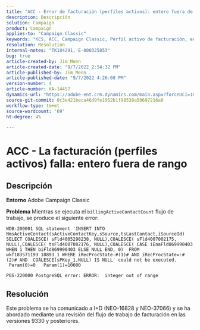 ```yaml
---
title: "ACC - Error de facturación (perfiles activos): entero fuera de rango"
description: Descripción
solution: Campaign
product: Campaign
applies-to: "Campaign Classic"
keywords: "KCS, ACC, Campaign Classic, Perfil activo de facturación, entero, fuera de rango"
resolution: Resolution
internal-notes: "TK184291, E-000325853"
bug: true
article-created-by: Jim Menn
article-created-date: "9/7/2022 2:54:32 PM"
article-published-by: Jim Menn
article-published-date: "9/7/2022 4:26:08 PM"
version-number: 4
article-number: KA-14457
dynamics-url: "https://adobe-ent.crm.dynamics.com/main.aspx?forceUCI=1&pagetype=entityrecord&etn=knowledgearticle&id=4147fbf5-bc2e-ed11-9db1-0022480866ad"
source-git-commit: 0c3e421beca46d9fe1952b1f98538a50697216a0
workflow-type: tm+mt
source-wordcount: '69'
ht-degree: 4%

---
```


# ACC - La facturación (perfiles activos) falla: entero fuera de rango

## Descripción


<b>Entorno</b>
Adobe Campaign Classic

<b>Problema</b>
Mientras se ejecuta el `billingActiveContactCount` flujo de trabajo, se produce el siguiente error:


```
WDB-200001 SQL statement 'INSERT INTO NmsActiveContact(sActiveContactKey,sSource,tsLastContact,iSourceId) SELECT COALESCE( sFld4005298238, NULL),COALESCE( sFld4007002175, NULL),COALESCE( tsFld4007002176, NULL),COALESCE( CASE iEnaFld869990403 WHEN 1 THEN biFld869990403 ELSE NULL END, 0)  FROM wkf183571193_18893_1 WHERE iRecProcState:#(1)# AND iRecProcState=:#(2)# AND  COALESCE(sPKey_1,NULL) IS NULL' could not be executed.   Param(0)=0   Param(1)=10000

PGS-220000 PostgreSQL error: ERROR:  integer out of range
```



## Resolución


Este problema se ha comunicado a I+D (NEO-16828 y NEO-37066) y se ha abordado mediante una revisión del flujo de trabajo de facturación en las versiones 9330 y posteriores.
